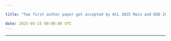 ```yaml
---

title: "Two first author paper got accepted by ACL 2025 Main and KDD 2025 ADS Track, and one co-author paper got accepted by KDD 2025 Benchmark Track!"

date: 2025-05-15 00:00:00 UTC
---
```


---

